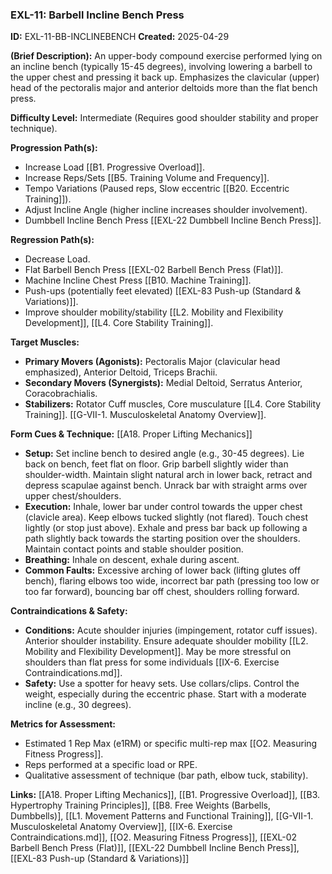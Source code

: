 ### **EXL-11: Barbell Incline Bench Press**

**ID:** EXL-11-BB-INCLINEBENCH **Created:** 2025-04-29

**(Brief Description):** An upper-body compound exercise performed lying on an incline bench (typically 15-45 degrees), involving lowering a barbell to the upper chest and pressing it back up. Emphasizes the clavicular (upper) head of the pectoralis major and anterior deltoids more than the flat bench press.

**Difficulty Level:** Intermediate (Requires good shoulder stability and proper technique).

**Progression Path(s):**

- Increase Load [[B1. Progressive Overload]].
- Increase Reps/Sets [[B5. Training Volume and Frequency]].
- Tempo Variations (Paused reps, Slow eccentric [[B20. Eccentric Training]]).
- Adjust Incline Angle (higher incline increases shoulder involvement).
- Dumbbell Incline Bench Press [[EXL-22 Dumbbell Incline Bench Press]].

**Regression Path(s):**

- Decrease Load.
- Flat Barbell Bench Press [[EXL-02 Barbell Bench Press (Flat)]].
- Machine Incline Chest Press [[B10. Machine Training]].
- Push-ups (potentially feet elevated) [[EXL-83 Push-up (Standard & Variations)]].
- Improve shoulder mobility/stability [[L2. Mobility and Flexibility Development]], [[L4. Core Stability Training]].

**Target Muscles:**

- **Primary Movers (Agonists):** Pectoralis Major (clavicular head emphasized), Anterior Deltoid, Triceps Brachii.
- **Secondary Movers (Synergists):** Medial Deltoid, Serratus Anterior, Coracobrachialis.
- **Stabilizers:** Rotator Cuff muscles, Core musculature [[L4. Core Stability Training]]. [[G-VII-1. Musculoskeletal Anatomy Overview]].

**Form Cues & Technique:** [[A18. Proper Lifting Mechanics]]

- **Setup:** Set incline bench to desired angle (e.g., 30-45 degrees). Lie back on bench, feet flat on floor. Grip barbell slightly wider than shoulder-width. Maintain slight natural arch in lower back, retract and depress scapulae against bench. Unrack bar with straight arms over upper chest/shoulders.
- **Execution:** Inhale, lower bar under control towards the upper chest (clavicle area). Keep elbows tucked slightly (not flared). Touch chest lightly (or stop just above). Exhale and press bar back up following a path slightly back towards the starting position over the shoulders. Maintain contact points and stable shoulder position.
- **Breathing:** Inhale on descent, exhale during ascent.
- **Common Faults:** Excessive arching of lower back (lifting glutes off bench), flaring elbows too wide, incorrect bar path (pressing too low or too far forward), bouncing bar off chest, shoulders rolling forward.

**Contraindications & Safety:**

- **Conditions:** Acute shoulder injuries (impingement, rotator cuff issues). Anterior shoulder instability. Ensure adequate shoulder mobility [[L2. Mobility and Flexibility Development]]. May be more stressful on shoulders than flat press for some individuals [[IX-6. Exercise Contraindications.md]].
- **Safety:** Use a spotter for heavy sets. Use collars/clips. Control the weight, especially during the eccentric phase. Start with a moderate incline (e.g., 30 degrees).

**Metrics for Assessment:**

- Estimated 1 Rep Max (e1RM) or specific multi-rep max [[O2. Measuring Fitness Progress]].
- Reps performed at a specific load or RPE.
- Qualitative assessment of technique (bar path, elbow tuck, stability).

**Links:** [[A18. Proper Lifting Mechanics]], [[B1. Progressive Overload]], [[B3. Hypertrophy Training Principles]], [[B8. Free Weights (Barbells, Dumbbells)], [[L1. Movement Patterns and Functional Training]], [[G-VII-1. Musculoskeletal Anatomy Overview]], [[IX-6. Exercise Contraindications.md]], [[O2. Measuring Fitness Progress]], [[EXL-02 Barbell Bench Press (Flat)]], [[EXL-22 Dumbbell Incline Bench Press]], [[EXL-83 Push-up (Standard & Variations)]]